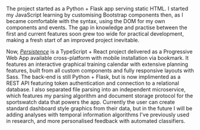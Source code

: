 The project started as a Python + Flask app serving static HTML. I started my JavaScript learning by customising Bootstrap components then, as I became comfortable with the syntax, using the DOM for my own components and events. The gap in knowledge and practise between the first and current features soon grew too wide for practical development, making a fresh start of an improved project inevitable.

Now, <a href="https://persistence.rhotech.app/about"><i>Persistence</i></a> is a TypeScript + React project delivered as a Progressive Web App available cross-platform with mobile installation via bookmark. It features an interactive graphical training calendar with extensive planning features, built from all custom components and fully responsive layouts with Sass. The back-end is still Python + Flask, but is now implimented as a REST API featuring token authentication and connection to a relational database. I also separated file parsing into an independent microservice, which features my parsing algorithm and document storage protocol for the sportswatch data that powers the app. Currently the user can create standard dashboard style graphics from their data, but in the future I will be adding analyses with temporal information algorithms I've previously used in research, and more personalised feedback with automated classifiers.